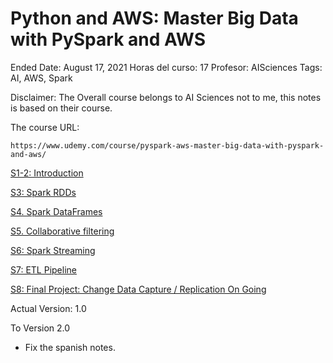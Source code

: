 # Python and AWS: Master Big Data with PySpark and AWS

Ended Date: August 17, 2021
Horas del curso: 17
Profesor: AISciences
Tags: AI, AWS, Spark

Disclaimer: The Overall course belongs to AI Sciences not to me, this notes is based on their course.

The course URL:

```
https://www.udemy.com/course/pyspark-aws-master-big-data-with-pyspark-and-aws/
```

[S1-2: Introduction](Python%20and%20AWS%20Master%20Big%20Data%20with%20PySpark%20and%20AW%2003e968866423485da615cd1dfa26c788/S1-2%20Introduction%2026d0e27258464baa9e5522e78b29c69f.md)

[S3: Spark RDDs](Python%20and%20AWS%20Master%20Big%20Data%20with%20PySpark%20and%20AW%2003e968866423485da615cd1dfa26c788/S3%20Spark%20RDDs%20beebb36546824aa4ac9a24285efd8d3c.md)

[S4. Spark DataFrames](Python%20and%20AWS%20Master%20Big%20Data%20with%20PySpark%20and%20AW%2003e968866423485da615cd1dfa26c788/S4%20Spark%20DataFrames%20789d0595b184402ab9a4f4709036c33b.md)

[S5. Collaborative filtering](Python%20and%20AWS%20Master%20Big%20Data%20with%20PySpark%20and%20AW%2003e968866423485da615cd1dfa26c788/S5%20Collaborative%20filtering%2002d3da7795d0402086dcaa43b87229b3.md)

[S6: Spark Streaming](Python%20and%20AWS%20Master%20Big%20Data%20with%20PySpark%20and%20AW%2003e968866423485da615cd1dfa26c788/S6%20Spark%20Streaming%20a06c0a9b0d554fbb91f66ce9849f7d2c.md)

[S7: ETL Pipeline](Python%20and%20AWS%20Master%20Big%20Data%20with%20PySpark%20and%20AW%2003e968866423485da615cd1dfa26c788/S7%20ETL%20Pipeline%2088931d43624d4d43975a395cca715808.md)

[S8: Final Project: Change Data Capture / Replication On Going](Python%20and%20AWS%20Master%20Big%20Data%20with%20PySpark%20and%20AW%2003e968866423485da615cd1dfa26c788/S8%20Final%20Project%20Change%20Data%20Capture%20Replication%20O%20f37af8a687d44bbc9b5289fd69025d2f.md)

Actual Version: 1.0 

To Version 2.0

- Fix the spanish notes.